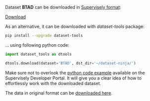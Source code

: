 Dataset **BTAD** can be downloaded in [Supervisely format](https://developer.supervisely.com/api-references/supervisely-annotation-json-format):

 [Download](https://assets.supervisely.com/remote/eyJsaW5rIjogImZzOi8vYXNzZXRzLzI1MjlfQlRBRC9idGFkLURhdGFzZXROaW5qYS50YXIiLCAic2lnIjogIlkxNTIzeFk1a3NuL1QvdzNiQTRyTWhGZnFWekFFRkhoU1d6RE85dXA0d0U9In0=)

As an alternative, it can be downloaded with *dataset-tools* package:
``` bash
pip install --upgrade dataset-tools
```

... using following python code:
``` python
import dataset_tools as dtools

dtools.download(dataset='BTAD', dst_dir='~/dataset-ninja/')
```
Make sure not to overlook the [python code example](https://developer.supervisely.com/getting-started/python-sdk-tutorials/iterate-over-a-local-project) available on the Supervisely Developer Portal. It will give you a clear idea of how to effortlessly work with the downloaded dataset.

The data in original format can be [downloaded here](https://www.kaggle.com/datasets/thtuan/btad-beantech-anomaly-detection/download?datasetVersionNumber=1).